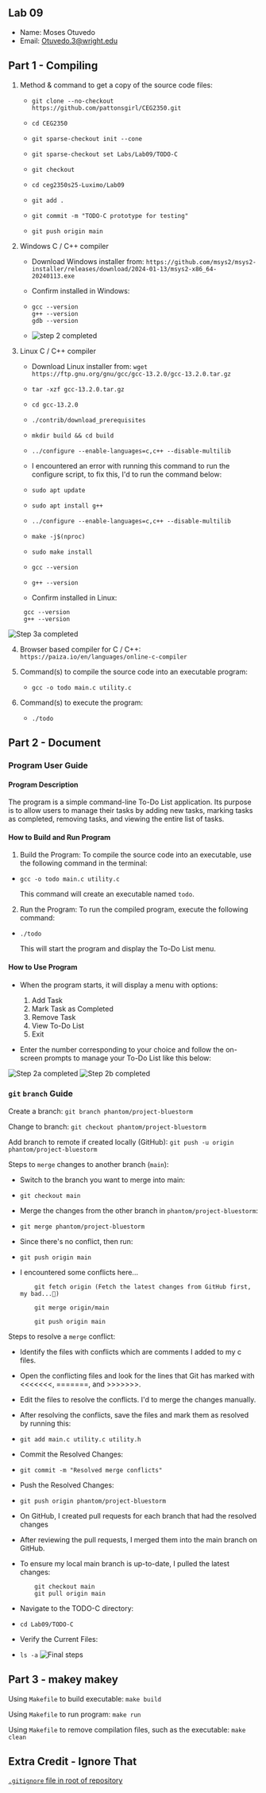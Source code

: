 ## Lab 09

- Name: Moses Otuvedo
- Email: Otuvedo.3@wright.edu

## Part 1 - Compiling

1. Method & command to get a copy of the source code files:
    -   `git clone --no-checkout https://github.com/pattonsgirl/CEG2350.git`

    -   `cd CEG2350`

    -   `git sparse-checkout init --cone`

    -   `git sparse-checkout set Labs/Lab09/TODO-C`

    -   `git checkout`

    -   `cd ceg2350s25-Luximo/Lab09`

    -   `git add .`

    -   `git commit -m "TODO-C prototype for testing"`

    -   `git push origin main`


2. Windows C / C++ compiler
   - Download Windows installer from: `https://github.com/msys2/msys2-installer/releases/download/2024-01-13/msys2-x86_64-20240113.exe`

   - Confirm installed in Windows: 
    -   ```
        gcc --version
        g++ --version
        gdb --version
        ```
    -   ![step 2 completed](image.png)


3. Linux C / C++ compiler
   - Download Linux installer from: `wget https://ftp.gnu.org/gnu/gcc/gcc-13.2.0/gcc-13.2.0.tar.gz`

   -    `tar -xzf gcc-13.2.0.tar.gz`
   -    `cd gcc-13.2.0`
   -    `./contrib/download_prerequisites`
   -    `mkdir build && cd build`
   -    `../configure --enable-languages=c,c++ --disable-multilib`
   -    I encountered an error with running this command to  run the configure script, to fix this, I'd to run the command below:
   -    `sudo apt update`
   -    `sudo apt install g++`
   -    `../configure --enable-languages=c,c++ --disable-multilib`
   -    `make -j$(nproc)`
   -    `sudo make install`
   -    `gcc --version`
   -    `g++ --version`

   - Confirm installed in Linux: 
   ```
    gcc --version
    g++ --version

   ```
![Step 3a completed](image-4.png)
   
4. Browser based compiler for C / C++: `https://paiza.io/en/languages/online-c-compiler`
5. Command(s) to compile the source code into an executable program: 
    -   `gcc -o todo main.c utility.c`

6. Command(s) to execute the program:
    -   `./todo`

## Part 2 - Document

### Program User Guide

#### Program Description

The program is a simple command-line To-Do List application. Its purpose is to allow users to manage their tasks by adding new tasks, marking tasks as completed, removing tasks, and viewing the entire list of tasks.


#### How to Build and Run Program
1.  Build the Program: To compile the source code into an executable, use the following command in the terminal:
-   `gcc -o todo main.c utility.c`

    This command will create an executable named `todo`.

2.  Run the Program: To run the compiled program, execute the following command:
-   `./todo`

    This will start the program and display the To-Do List menu.

#### How to Use Program
-   When the program starts, it will display a menu with options:
    1.  Add Task
    2.  Mark Task as Completed
    3.  Remove Task
    4.  View To-Do List
    5.  Exit

-   Enter the number corresponding to your choice and follow the on-screen prompts to manage your To-Do List like this below:

![Step 2a completed](image-1.png)
![Step 2b completed](image-2.png)

### `git` `branch` Guide

Create a branch: `git branch phantom/project-bluestorm`

Change to branch: `git checkout phantom/project-bluestorm` 

Add branch to remote if created locally (GitHub): `git push -u origin phantom/project-bluestorm`

Steps to `merge` changes to another branch (`main`): 
-   Switch to the branch you want to merge into main:
-   `git checkout main`

-   Merge the changes from the other branch in `phantom/project-bluestorm`:
-   `git merge phantom/project-bluestorm`

-   Since there's no conflict, then run:
-   `git push origin main`

-   I encountered some conflicts here...
    ```
        git fetch origin (Fetch the latest changes from GitHub first, my bad...🥲)

        git merge origin/main

        git push origin main
    ```

Steps to resolve a `merge` conflict: 

-   Identify the files with conflicts which are comments I added to my c files.

-   Open the conflicting files and look for the lines that Git has marked with <<<<<<<, =======, and >>>>>>>.

-   Edit the files to resolve the conflicts. I'd to merge the changes manually.

-   After resolving the conflicts, save the files and mark them as resolved by running this:
-   `git add main.c utility.c utility.h`

-   Commit the Resolved Changes: 
-   `git commit -m "Resolved merge conflicts"` 

-   Push the Resolved Changes:
-   `git push origin phantom/project-bluestorm`

-   On GitHub, I created pull requests for each branch that had the resolved changes

-   After reviewing the pull requests, I merged them into the main branch on GitHub.

-   To ensure my local main branch is up-to-date, I pulled the latest changes:
    ```
        git checkout main
        git pull origin main

    ```

-   Navigate to the TODO-C directory:
-   `cd Lab09/TODO-C`

-   Verify the Current Files:
-   `ls -a`
![Final steps](image-3.png)


## Part 3 - makey makey

Using `Makefile` to build executable: `make build`

Using `Makefile` to run program: `make run`

Using `Makefile` to remove compilation files, such as the executable: `make clean`

## Extra Credit - Ignore That

[`.gitignore` file in root of repository](../.gitignore)

